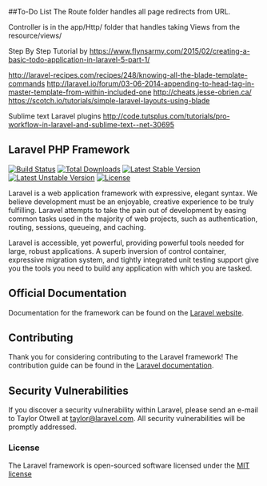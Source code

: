 ##To-Do List
The Route folder handles all page redirects from URL.

Controller is in the app/Http/ folder that handles taking Views from the resource/views/

Step By Step Tutorial by 
https://www.flynsarmy.com/2015/02/creating-a-basic-todo-application-in-laravel-5-part-1/

http://laravel-recipes.com/recipes/248/knowing-all-the-blade-template-commands
http://laravel.io/forum/03-06-2014-appending-to-head-tag-in-master-template-from-within-included-one
http://cheats.jesse-obrien.ca/
https://scotch.io/tutorials/simple-laravel-layouts-using-blade

Sublime text Laravel plugins
http://code.tutsplus.com/tutorials/pro-workflow-in-laravel-and-sublime-text--net-30695


## Laravel PHP Framework

[![Build Status](https://travis-ci.org/laravel/framework.svg)](https://travis-ci.org/laravel/framework)
[![Total Downloads](https://poser.pugx.org/laravel/framework/d/total.svg)](https://packagist.org/packages/laravel/framework)
[![Latest Stable Version](https://poser.pugx.org/laravel/framework/v/stable.svg)](https://packagist.org/packages/laravel/framework)
[![Latest Unstable Version](https://poser.pugx.org/laravel/framework/v/unstable.svg)](https://packagist.org/packages/laravel/framework)
[![License](https://poser.pugx.org/laravel/framework/license.svg)](https://packagist.org/packages/laravel/framework)

Laravel is a web application framework with expressive, elegant syntax. We believe development must be an enjoyable, creative experience to be truly fulfilling. Laravel attempts to take the pain out of development by easing common tasks used in the majority of web projects, such as authentication, routing, sessions, queueing, and caching.

Laravel is accessible, yet powerful, providing powerful tools needed for large, robust applications. A superb inversion of control container, expressive migration system, and tightly integrated unit testing support give you the tools you need to build any application with which you are tasked.

## Official Documentation

Documentation for the framework can be found on the [Laravel website](http://laravel.com/docs).

## Contributing

Thank you for considering contributing to the Laravel framework! The contribution guide can be found in the [Laravel documentation](http://laravel.com/docs/contributions).

## Security Vulnerabilities

If you discover a security vulnerability within Laravel, please send an e-mail to Taylor Otwell at taylor@laravel.com. All security vulnerabilities will be promptly addressed.

### License

The Laravel framework is open-sourced software licensed under the [MIT license](http://opensource.org/licenses/MIT)
